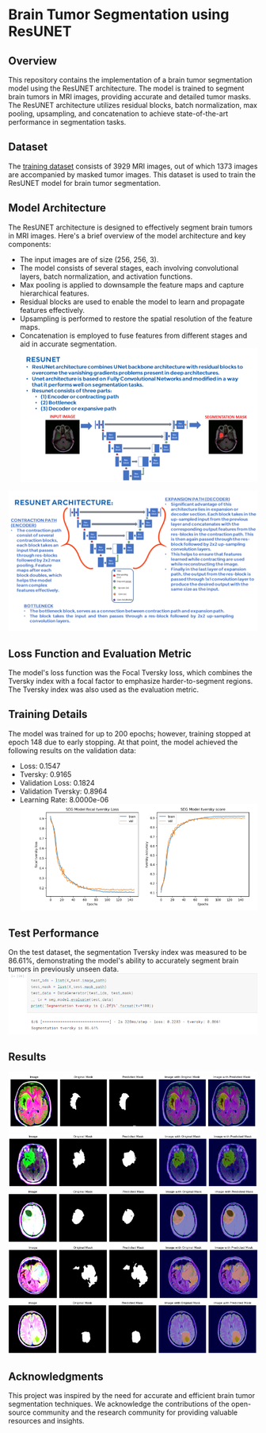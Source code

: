 # Brain Tumor Segmentation using ResUNET

## Overview

This repository contains the implementation of a brain tumor segmentation model using the ResUNET architecture. The model is trained to segment brain tumors in MRI images, providing accurate and detailed tumor masks. The ResUNET architecture utilizes residual blocks, batch normalization, max pooling, upsampling, and concatenation to achieve state-of-the-art performance in segmentation tasks.

## Dataset
The [training dataset](https://www.kaggle.com/datasets/mateuszbuda/lgg-mri-segmentation) consists of 3929 MRI images, out of which 1373 images are accompanied by masked tumor images. This dataset is used to train the ResUNET model for brain tumor segmentation.

## Model Architecture

The ResUNET architecture is designed to effectively segment brain tumors in MRI images. Here's a brief overview of the model architecture and key components:

- The input images are of size (256, 256, 3).
- The model consists of several stages, each involving convolutional layers, batch normalization, and activation functions.
- Max pooling is applied to downsample the feature maps and capture hierarchical features.
- Residual blocks are used to enable the model to learn and propagate features effectively.
- Upsampling is performed to restore the spatial resolution of the feature maps.
- Concatenation is employed to fuse features from different stages and aid in accurate segmentation.
![](https://github.com/Lak2k1/Brain-Tumor-Segmentation/blob/main/resunet1.png)

![](https://github.com/Lak2k1/Brain-Tumor-Segmentation/blob/main/resunet2.png)
## Loss Function and Evaluation Metric

The model's loss function was the Focal Tversky loss, which combines the Tversky index with a focal factor to emphasize harder-to-segment regions. The Tversky index was also used as the evaluation metric. 

## Training Details
The model was trained for up to 200 epochs; however, training stopped at epoch 148 due to early stopping. At that point, the model achieved the following results on the validation data:

- Loss: 0.1547
- Tversky: 0.9165
- Validation Loss: 0.1824
- Validation Tversky: 0.8964
- Learning Rate: 8.0000e-06
![](https://github.com/Lak2k1/Brain-Tumor-Segmentation/blob/main/tversky%20score%20and%20loss.png)

## Test Performance
On the test dataset, the segmentation Tversky index was measured to be 86.61%, demonstrating the model's ability to accurately segment brain tumors in previously unseen data.
![](https://github.com/Lak2k1/Brain-Tumor-Segmentation/blob/main/Segmentation%20tversky.png)

## Results
![](https://github.com/Lak2k1/Brain-Tumor-Segmentation/blob/main/result1.png)
![](https://github.com/Lak2k1/Brain-Tumor-Segmentation/blob/main/result2.png)
![](https://github.com/Lak2k1/Brain-Tumor-Segmentation/blob/main/result3.png)
![](https://github.com/Lak2k1/Brain-Tumor-Segmentation/blob/main/result4.png)
![](https://github.com/Lak2k1/Brain-Tumor-Segmentation/blob/main/result5.png)


## Acknowledgments
This project was inspired by the need for accurate and efficient brain tumor segmentation techniques. We acknowledge the contributions of the open-source community and the research community for providing valuable resources and insights.
